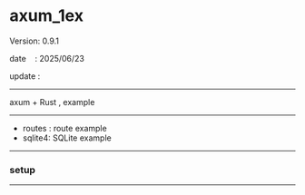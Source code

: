 ﻿# axum_1ex

 Version: 0.9.1

 date    : 2025/06/23

 update :

***

axum + Rust , example

***
* routes : route example
* sqlite4: SQLite example

***
### setup

***
